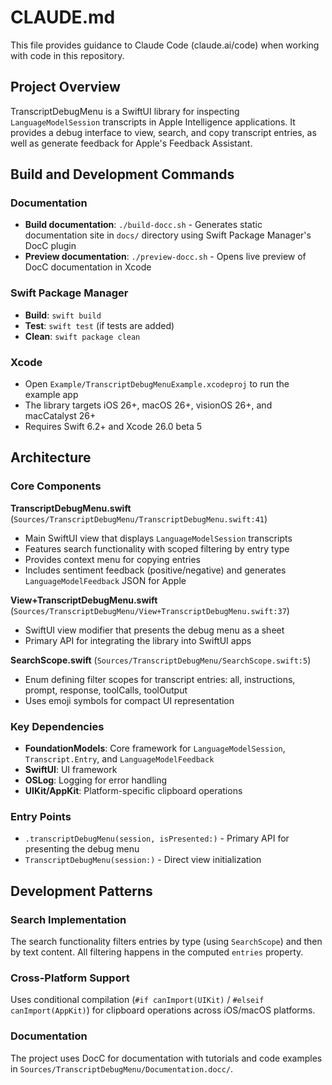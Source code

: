 # CLAUDE.md

This file provides guidance to Claude Code (claude.ai/code) when working with code in this repository.

## Project Overview

TranscriptDebugMenu is a SwiftUI library for inspecting `LanguageModelSession` transcripts in Apple Intelligence applications. It provides a debug interface to view, search, and copy transcript entries, as well as generate feedback for Apple's Feedback Assistant.

## Build and Development Commands

### Documentation
- **Build documentation**: `./build-docc.sh` - Generates static documentation site in `docs/` directory using Swift Package Manager's DocC plugin
- **Preview documentation**: `./preview-docc.sh` - Opens live preview of DocC documentation in Xcode

### Swift Package Manager
- **Build**: `swift build`
- **Test**: `swift test` (if tests are added)
- **Clean**: `swift package clean`

### Xcode
- Open `Example/TranscriptDebugMenuExample.xcodeproj` to run the example app
- The library targets iOS 26+, macOS 26+, visionOS 26+, and macCatalyst 26+
- Requires Swift 6.2+ and Xcode 26.0 beta 5

## Architecture

### Core Components

**TranscriptDebugMenu.swift** (`Sources/TranscriptDebugMenu/TranscriptDebugMenu.swift:41`)
- Main SwiftUI view that displays `LanguageModelSession` transcripts
- Features search functionality with scoped filtering by entry type
- Provides context menu for copying entries
- Includes sentiment feedback (positive/negative) and generates `LanguageModelFeedback` JSON for Apple

**View+TranscriptDebugMenu.swift** (`Sources/TranscriptDebugMenu/View+TranscriptDebugMenu.swift:37`)
- SwiftUI view modifier that presents the debug menu as a sheet
- Primary API for integrating the library into SwiftUI apps

**SearchScope.swift** (`Sources/TranscriptDebugMenu/SearchScope.swift:5`)
- Enum defining filter scopes for transcript entries: all, instructions, prompt, response, toolCalls, toolOutput
- Uses emoji symbols for compact UI representation

### Key Dependencies
- **FoundationModels**: Core framework for `LanguageModelSession`, `Transcript.Entry`, and `LanguageModelFeedback`
- **SwiftUI**: UI framework
- **OSLog**: Logging for error handling
- **UIKit/AppKit**: Platform-specific clipboard operations

### Entry Points
- `.transcriptDebugMenu(session, isPresented:)` - Primary API for presenting the debug menu
- `TranscriptDebugMenu(session:)` - Direct view initialization

## Development Patterns

### Search Implementation
The search functionality filters entries by type (using `SearchScope`) and then by text content. All filtering happens in the computed `entries` property.

### Cross-Platform Support
Uses conditional compilation (`#if canImport(UIKit)` / `#elseif canImport(AppKit)`) for clipboard operations across iOS/macOS platforms.

### Documentation
The project uses DocC for documentation with tutorials and code examples in `Sources/TranscriptDebugMenu/Documentation.docc/`.